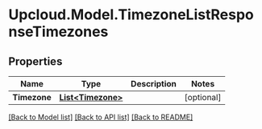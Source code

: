 # Upcloud.Model.TimezoneListResponseTimezones
## Properties

Name | Type | Description | Notes
------------ | ------------- | ------------- | -------------
**Timezone** | [**List&lt;Timezone&gt;**](Timezone.md) |  | [optional] 

[[Back to Model list]](../README.md#documentation-for-models) [[Back to API list]](../README.md#documentation-for-api-endpoints) [[Back to README]](../README.md)

